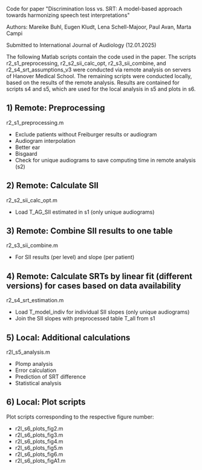 Code for paper "Discrimination loss vs. SRT: A model-based approach towards harmonizing speech test interpretations"

Authors: Mareike Buhl, Eugen Kludt, Lena Schell-Majoor, Paul Avan, Marta Campi
 
Submitted to International Journal of Audiology (12.01.2025)

The following Matlab scripts contain the code used in the paper. The scripts r2_s1_preprocessing, r2_s2_sii_calc_opt, r2_s3_sii_combine, and r2_s4_srt_assumptions_v3 were conducted via remote analysis on servers of Hanover Medical School. The remaining scripts were conducted locally, based on the results of the remote analysis. 
Results are contained for scripts s4 and s5, which are used for the local analysis in s5 and plots in s6. 

## 1) Remote: Preprocessing  
r2_s1_preprocessing.m
- Exclude patients without Freiburger results or audiogram 
- Audiogram interpolation 
- Better ear 
- Bisgaard 
- Check for unique audiograms to save computing time in remote analysis (s2) 

## 2) Remote: Calculate SII 
r2_s2_sii_calc_opt.m 
- Load T_AG_SII estimated in s1 (only unique audiograms) 

## 3) Remote: Combine SII results to one table 
r2_s3_sii_combine.m
- For SII results (per level) and slope (per patient)

## 4) Remote: Calculate SRTs by linear fit (different versions) for cases based on data availability 
r2_s4_srt_estimation.m   
- Load T_model_indiv for individual SII slopes (only unique audiograms)
- Join the SII slopes with preprocessed table T_all from s1  

## 5) Local: Additional calculations 
r2l_s5_analysis.m
- Plomp analysis 
- Error calculation 
- Prediction of SRT difference 
- Statistical analysis 

## 6) Local: Plot scripts 
Plot scripts corresponding to the respective figure number:
- r2l_s6_plots_fig2.m
- r2l_s6_plots_fig3.m
- r2l_s6_plots_fig4.m
- r2l_s6_plots_fig5.m  
- r2l_s6_plots_fig6.m
- r2l_s6_plots_figA1.m
